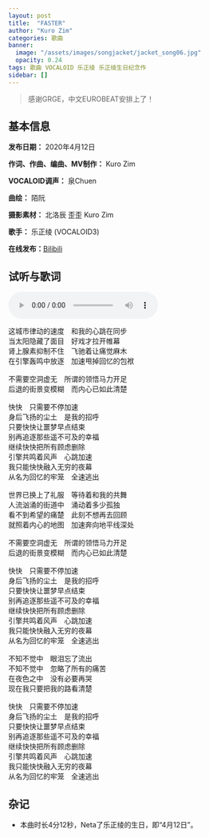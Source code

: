 ```yaml
---
layout: post
title:  "FASTER"
author: "Kuro Zim"
categories: 歌曲
banner: 
  image: "/assets/images/songjacket/jacket_song06.jpg"
  opacity: 0.24
tags: 歌曲 VOCALOID 乐正绫 乐正绫生日纪念作
sidebar: []
---
```


> 感谢GRGE，中文EUROBEAT安排上了！

## 基本信息

**发布日期：** 2020年4月12日

**作词、作曲、编曲、MV制作：** Kuro Zim

**VOCALOID调声：** 泉Chuen

**曲绘：** 陌阮

**摄影素材：** 北洛辰 歪歪 Kuro Zim

**歌手：** 乐正绫 (VOCALOID3) 

**在线发布：**[Bilibili](https://www.bilibili.com/video/av625070837)

## 试听与歌词

<audio controls><source src="/assets/audio/song06.mp3" type="audio/mp3"></audio>

<pre>
这城市律动的速度　和我的心跳在同步
当太阳隐藏了面目　好戏才拉开帷幕
肾上腺素抑制不住　飞驰着让痛觉麻木
在引擎轰鸣中放逐　加速甩掉回忆的包袱

不需要空洞虚无　所谓的领悟马力开足
后退的街景变模糊　而内心已如此清楚

快快　只需要不停加速
身后飞扬的尘土　是我的招呼
只要快快让噩梦早点结束
别再追逐那些遥不可及的幸福
继续快快把所有顾虑删除
引擎共鸣着风声　心跳加速
我只能快快融入无穷的夜幕
从名为回忆的牢笼　全速逃出

世界已换上了礼服　等待着和我的共舞
人流汹涌的街道中　涌动着多少孤独
看不到希望的痛楚　此刻不想再去回顾
就照着内心的地图　加速奔向地平线深处

不需要空洞虚无　所谓的领悟马力开足
后退的街景变模糊　而内心已如此清楚 

快快　只需要不停加速
身后飞扬的尘土　是我的招呼
只要快快让噩梦早点结束
别再追逐那些遥不可及的幸福
继续快快把所有顾虑删除
引擎共鸣着风声　心跳加速
我只能快快融入无穷的夜幕
从名为回忆的牢笼　全速逃出

不知不觉中　眼泪忘了流出
不知不觉中　忽略了所有的痛苦
在夜色之中　没有必要再哭
现在我只要把我的路看清楚

快快　只需要不停加速
身后飞扬的尘土　是我的招呼
只要快快让噩梦早点结束
别再追逐那些遥不可及的幸福
继续快快把所有顾虑删除
引擎共鸣着风声　心跳加速
我只能快快融入无穷的夜幕
从名为回忆的牢笼　全速逃出
</pre>

## 杂记

* 本曲时长4分12秒，Neta了乐正绫的生日，即“4月12日”。